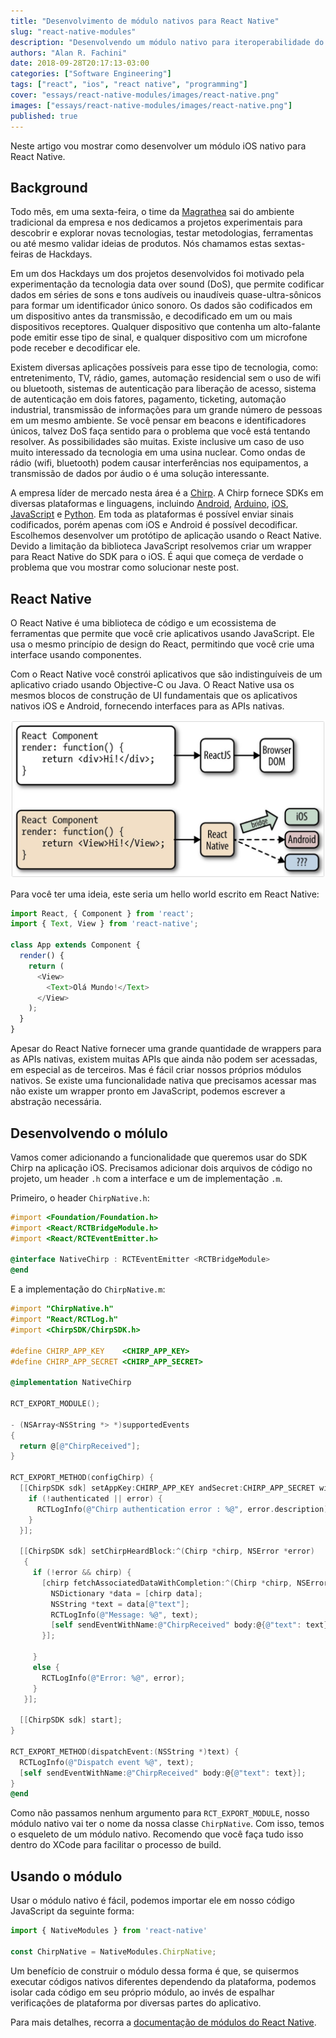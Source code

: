 ```yaml
---
title: "Desenvolvimento de módulo nativos para React Native"
slug: "react-native-modules"
description: "Desenvolvendo um módulo nativo para iteroperabilidade do React Native com o iOS."
authors: "Alan R. Fachini"
date: 2018-09-28T20:17:13-03:00
categories: ["Software Engineering"]
tags: ["react", "ios", "react native", "programming"]
cover: "essays/react-native-modules/images/react-native.png"
images: ["essays/react-native-modules/images/react-native.png"]
published: true
---
```


Neste artigo vou mostrar como desenvolver um módulo iOS nativo para React Native.

## Background

Todo mês, em uma sexta-feira, o time da [Magrathea](https://magrathealabs.com/) sai do ambiente tradicional da empresa e nos dedicamos a projetos experimentais para descobrir e explorar novas tecnologias, testar metodologias, ferramentas ou até mesmo validar ideias de produtos. Nós chamamos estas sextas-feiras de Hackdays.

Em um dos Hackdays um dos projetos desenvolvidos foi motivado pela experimentação da tecnologia data over sound (DoS), que permite codificar dados em séries de sons e tons audíveis ou inaudíveis quase-ultra-sônicos para formar um identificador único sonoro. Os dados são codificados em um dispositivo antes da transmissão, e decodificado em um ou mais dispositivos receptores. Qualquer dispositivo que contenha um alto-falante pode emitir esse tipo de sinal, e qualquer dispositivo com um microfone pode receber e decodificar ele.

Existem diversas aplicações possíveis para esse tipo de tecnologia, como: entretenimento, TV, rádio, games, automação residencial sem o uso de wifi ou bluetooth, sistemas de autenticação para liberação de acesso, sistema de autenticação em dois fatores, pagamento, ticketing, automação industrial, transmissão de informações para um grande número de pessoas em um mesmo ambiente. Se você pensar em beacons e identificadores únicos, talvez DoS faça sentido para o problema que você está tentando resolver. As possibilidades são muitas. Existe inclusive um caso de uso muito interessado da tecnologia em uma usina nuclear. Como ondas de rádio (wifi, bluetooth) podem causar interferências nos equipamentos, a transmissão de dados por áudio o é uma solução interessante.

A empresa líder de mercado nesta área é a [Chirp](https://www.chirp.io/). A Chirp fornece SDKs em diversas plataformas e linguagens, incluindo [Android](http://developers.chirp.io/v2/docs/chirp-for-android),  [Arduino](http://developers.chirp.io/v2/docs/chirp-and-embedded-devices),  [iOS](http://developers.chirp.io/v2/docs/chirp-for-ios), [JavaScript](http://developers.chirp.io/v2/docs/chirp-for-javascript) e [Python](http://developers.chirp.io/v2/docs/chirp-for-python). Em toda as plataformas é possível enviar sinais codificados, porém apenas com iOS e Android é possível decodificar.  Escolhemos desenvolver um protótipo de aplicação usando o React Native. Devido a limitação da biblioteca JavaScript resolvemos criar um wrapper para React Native do SDK para o iOS. É aqui que começa de verdade o problema que vou mostrar como solucionar neste post.

## React Native

O React Native é uma biblioteca de código e um ecossistema de ferramentas que permite que você crie aplicativos usando JavaScript. Ele usa o mesmo princípio de design do React, permitindo que você crie uma interface usando componentes.

Com o React Native você constrói aplicativos que são indistinguíveis de um aplicativo criado usando Objective-C ou Java. O React Native usa os mesmos blocos de construção de UI fundamentais que os aplicativos nativos iOS e Android, fornecendo interfaces para as APIs nativas.

![React Native](./images/react-native.png)


Para você ter uma ideia, este seria um hello world escrito em React Native:

```javascript
import React, { Component } from 'react';
import { Text, View } from 'react-native';

class App extends Component {
  render() {
    return (
      <View>
        <Text>Olá Mundo!</Text>
      </View>
    );
  }
}
```

Apesar do React Native fornecer uma grande quantidade de wrappers para as APIs nativas, existem muitas APIs que ainda não podem ser acessadas, em especial as de terceiros. Mas é fácil criar nossos próprios módulos nativos. Se existe uma funcionalidade nativa que precisamos acessar mas não existe um wrapper pronto em JavaScript, podemos escrever a abstração necessária.

## Desenvolvendo o mólulo

Vamos comer adicionando a funcionalidade que queremos usar do SDK Chirp na aplicação iOS. Precisamos adicionar dois arquivos de código no projeto, um header `.h` com a interface e um de implementação `.m`.

Primeiro, o header `ChirpNative.h`:

```objective-c
#import <Foundation/Foundation.h>
#import <React/RCTBridgeModule.h>
#import <React/RCTEventEmitter.h>

@interface NativeChirp : RCTEventEmitter <RCTBridgeModule>
@end
```

E a implementação do `ChirpNative.m`:

```objective-c
#import "ChirpNative.h"
#import "React/RCTLog.h"
#import <ChirpSDK/ChirpSDK.h>

#define CHIRP_APP_KEY    <CHIRP_APP_KEY>
#define CHIRP_APP_SECRET <CHIRP_APP_SECRET>

@implementation NativeChirp

RCT_EXPORT_MODULE();

- (NSArray<NSString *> *)supportedEvents
{
  return @[@"ChirpReceived"];
}

RCT_EXPORT_METHOD(configChirp) {
  [[ChirpSDK sdk] setAppKey:CHIRP_APP_KEY andSecret:CHIRP_APP_SECRET withCompletion:^(BOOL authenticated, NSError * _Nullable error) {
    if (!authenticated || error) {
      RCTLogInfo(@"Chirp authentication error : %@", error.description);
    }
  }];

  [[ChirpSDK sdk] setChirpHeardBlock:^(Chirp *chirp, NSError *error)
   {
     if (!error && chirp) {
       [chirp fetchAssociatedDataWithCompletion:^(Chirp *chirp, NSError *error) {
         NSDictionary *data = [chirp data];
         NSString *text = data[@"text"];
         RCTLogInfo(@"Message: %@", text);
         [self sendEventWithName:@"ChirpReceived" body:@{@"text": text}];
       }];

     }
     else {
       RCTLogInfo(@"Error: %@", error);
     }
   }];

  [[ChirpSDK sdk] start];
}

RCT_EXPORT_METHOD(dispatchEvent:(NSString *)text) {
  RCTLogInfo(@"Dispatch event %@", text);
  [self sendEventWithName:@"ChirpReceived" body:@{@"text": text}];
}
@end
```

Como não passamos nenhum argumento para `RCT_EXPORT_MODULE`, nosso módulo nativo vai ter o nome da nossa classe `ChirpNative`. Com isso, temos o esqueleto de um módulo nativo. Recomendo que você faça tudo isso dentro do XCode para facilitar o processo de build.

## Usando o módulo

Usar o módulo nativo é fácil, podemos importar ele em nosso código JavaScript da seguinte forma:

```javascript
import { NativeModules } from 'react-native'

const ChirpNative = NativeModules.ChirpNative;
```

Um benefício de construir o módulo dessa forma é que, se quisermos executar códigos nativos diferentes dependendo da plataforma, podemos isolar cada código em seu próprio módulo, ao invés de espalhar verificações de plataforma por diversas partes do aplicativo.

Para mais detalhes, recorra a [documentação de módulos do React Native](http://facebook.github.io/react-native/docs/native-modules-ios.html).
